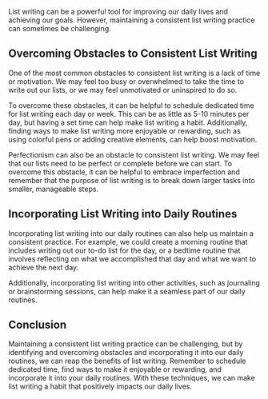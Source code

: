 
List writing can be a powerful tool for improving our daily lives and achieving our goals. However, maintaining a consistent list writing practice can sometimes be challenging.

Overcoming Obstacles to Consistent List Writing
-----------------------------------------------

One of the most common obstacles to consistent list writing is a lack of time or motivation. We may feel too busy or overwhelmed to take the time to write out our lists, or we may feel unmotivated or uninspired to do so.

To overcome these obstacles, it can be helpful to schedule dedicated time for list writing each day or week. This can be as little as 5-10 minutes per day, but having a set time can help make list writing a habit. Additionally, finding ways to make list writing more enjoyable or rewarding, such as using colorful pens or adding creative elements, can help boost motivation.

Perfectionism can also be an obstacle to consistent list writing. We may feel that our lists need to be perfect or complete before we can start. To overcome this obstacle, it can be helpful to embrace imperfection and remember that the purpose of list writing is to break down larger tasks into smaller, manageable steps.

Incorporating List Writing into Daily Routines
----------------------------------------------

Incorporating list writing into our daily routines can also help us maintain a consistent practice. For example, we could create a morning routine that includes writing out our to-do list for the day, or a bedtime routine that involves reflecting on what we accomplished that day and what we want to achieve the next day.

Additionally, incorporating list writing into other activities, such as journaling or brainstorming sessions, can help make it a seamless part of our daily routines.

Conclusion
----------

Maintaining a consistent list writing practice can be challenging, but by identifying and overcoming obstacles and incorporating it into our daily routines, we can reap the benefits of list writing. Remember to schedule dedicated time, find ways to make it enjoyable or rewarding, and incorporate it into your daily routines. With these techniques, we can make list writing a habit that positively impacts our daily lives.
